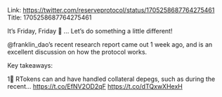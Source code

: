 Link:  https://twitter.com/reserveprotocol/status/1705258687764275461
Title: 1705258687764275461

It’s Friday, Friday 🤪 ... Let’s do something a little different!

@franklin_dao’s recent research report came out 1 week ago, and is an excellent discussion on how the protocol works. 

Key takeaways:

1⃣ RTokens can and have handled collateral depegs, such as during the recent… https://t.co/EfNV2OD2qF https://t.co/dTQxwXHexH